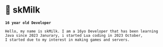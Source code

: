 # 🥛 skMilk 

**`16 year old Developer`**

```
Hello, my name is skMilk. I am a 16yo Developer that has been learning Java since 2023 Janurary, i started Lua coding in 2023 October,
I started due to my interest in making games and servers. 
```



